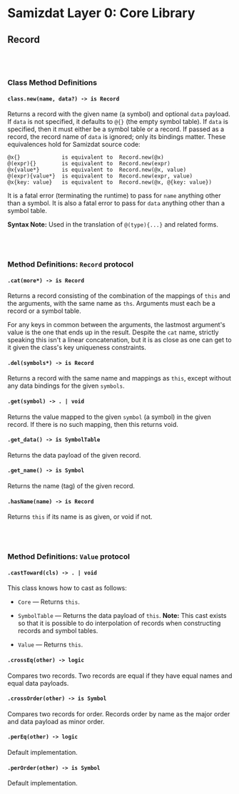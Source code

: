 Samizdat Layer 0: Core Library
==============================

Record
------

<br><br>
### Class Method Definitions

#### `class.new(name, data?) -> is Record`

Returns a record with the given name (a symbol) and optional `data` payload.
If `data` is not specified, it defaults to `@{}` (the empty symbol table).
If `data` is specified, then it must either be a symbol table or a record.
If passed as a record, the record name of `data` is ignored; only its
bindings matter. These equivalences hold for Samizdat source code:

```
@x{}             is equivalent to  Record.new(@x)
@(expr){}        is equivalent to  Record.new(expr)
@x{value*}       is equivalent to  Record.new(@x, value)
@(expr){value*}  is equivalent to  Record.new(expr, value)
@x{key: value}   is equivalent to  Record.new(@x, @{key: value})
```

It is a fatal error (terminating the runtime) to pass for `name` anything
other than a symbol. It is also a fatal error to pass for `data` anything
other than a symbol table.

**Syntax Note:** Used in the translation of `@(type){...}` and related forms.


<br><br>
### Method Definitions: `Record` protocol

#### `.cat(more*) -> is Record`

Returns a record consisting of the combination of the mappings of `this` and
the arguments, with the same name as `ths`. Arguments must each be a record
or a symbol table.

For any keys in common between the arguments, the lastmost argument's value
is the one that ends up in the result. Despite the `cat` name, strictly
speaking this isn't a linear concatenation, but it is as close as one can
get to it given the class's key uniqueness constraints.

#### `.del(symbols*) -> is Record`

Returns a record with the same name and mappings as `this`, except without
any data bindings for the given `symbols`.

#### `.get(symbol) -> . | void`

Returns the value mapped to the given `symbol` (a symbol) in the given
record. If there is no such mapping, then this returns void.

#### `.get_data() -> is SymbolTable`

Returns the data payload of the given record.

#### `.get_name() -> is Symbol`

Returns the name (tag) of the given record.

#### `.hasName(name) -> is Record`

Returns `this` if its name is as given, or void if not.


<br><br>
### Method Definitions: `Value` protocol

#### `.castToward(cls) -> . | void`

This class knows how to cast as follows:

* `Core` &mdash; Returns `this`.

* `SymbolTable` &mdash; Returns the data payload of `this`. **Note:** This
  cast exists so that it is possible to do interpolation of records when
  constructing records and symbol tables.

* `Value` &mdash; Returns `this`.

#### `.crossEq(other) -> logic`

Compares two records. Two records are equal if they have equal names and
equal data payloads.

#### `.crossOrder(other) -> is Symbol`

Compares two records for order. Records order by name as the major order
and data payload as minor order.

#### `.perEq(other) -> logic`

Default implementation.

#### `.perOrder(other) -> is Symbol`

Default implementation.
